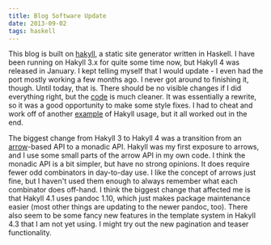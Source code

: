 ```yaml
---
title: Blog Software Update
date: 2013-09-02
tags: haskell
---
```


This blog is built on [hakyll](http://jaspervdj.be/hakyll/), a static
site generator written in Haskell.  I have been running on Hakyll 3.x
for quite some time now, but Hakyll 4 was released in January.  I kept
telling myself that I would update - I even had the port mostly
working a few months ago.  I never got around to finishing it, though.
Until today, that is.  There should be no visible changes if I did
everything right, but the [code](https://github.com/travitch/blog) is
much cleaner.  It was essentially a rewrite, so it was a good
opportunity to make some style fixes.  I had to cheat and work off of
another
[example](https://github.com/nickcharlton/nickcharlton.net/blob/master/site.hs)
of Hakyll usage, but it all worked out in the end.

The biggest change from Hakyll 3 to Hakyll 4 was a transition from an
[arrow](http://www.haskell.org/arrows/)-based API to a monadic API.
Hakyll was my first exposure to arrows, and I use some small parts of
the arrow API in my own code.  I think the monadic API is a bit
simpler, but have no strong opinions.  It does require fewer odd
combinators in day-to-day use.  I like the concept of arrows just
fine, but I haven't used them enough to always remember what each
combinator does off-hand.  I think the biggest change that affected me
is that Hakyll 4.1 uses pandoc 1.10, which just makes package
maintenance easier (most other things are updating to the newer
pandoc, too).  There also seem to be some fancy new features in the
template system in Hakyll 4.3 that I am not yet using.  I might try
out the new pagination and teaser functionality.
